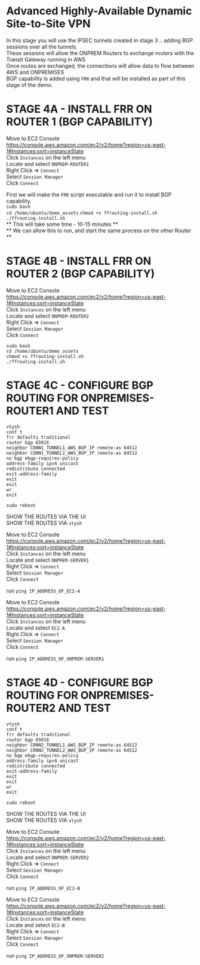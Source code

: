 # Advanced Highly-Available Dynamic Site-to-Site VPN

In this stage you will use the IPSEC tunnels created in stage 3 .. adding BGP sessions over all the tunnels.  
These sessions will allow the ONPREM Routers to exchange routers with the Transit Gateway running in AWS  
Once routes are exchanged, the connections will allow data to flow between AWS and ONPREMISES  
BGP capability is added using `FRR` and that will be installed as part of this stage of the demo.  

# STAGE 4A - INSTALL FRR ON ROUTER 1 (BGP CAPABILITY)

Move to EC2 Console  
https://console.aws.amazon.com/ec2/v2/home?region=us-east-1#Instances:sort=instanceState  
Click `Instances` on the left menu  
Locate and select `ONPREM-ROUTER1`  
Right Click => `Connect`  
Select `Session Manager`  
Click `Connect`  

First we will make the `FRR` script executable and run it to install BGP capability.  
`sudo bash`  
`cd /home/ubuntu/demo_assets` 
`chmod +x ffrouting-install.sh`  
`./ffrouting-install.sh`  
** This will take some time - 10-15 minutes **  
** We can allow this to run, and start the same process on the other Router **  

# STAGE 4B - INSTALL FRR ON ROUTER 2 (BGP CAPABILITY)

Move to EC2 Console  
https://console.aws.amazon.com/ec2/v2/home?region=us-east-1#Instances:sort=instanceState  
Click `Instances` on the left menu  
Locate and select `ONPREM-ROUTER2`  
Right Click => `Connect`  
Select `Session Manager`  
Click `Connect`  

`sudo bash`  
`cd /home/ubuntu/demo_assets`  
`chmod +x ffrouting-install.sh`    
`./ffrouting-install.sh`  

# STAGE 4C - CONFIGURE BGP ROUTING FOR ONPREMISES-ROUTER1 AND TEST

`vtysh`  
`conf t`  
`frr defaults traditional`  
`router bgp 65016`  
`neighbor CONN1_TUNNEL1_AWS_BGP_IP remote-as 64512`  
`neighbor CONN1_TUNNEL2_AWS_BGP_IP remote-as 64512`  
`no bgp ebgp-requires-policy`  
`address-family ipv4 unicast`  
`redistribute connected`  
`exit-address-family`  
`exit`  
`exit`  
`wr`  
`exit`  

`sudo reboot`  

SHOW THE ROUTES VIA THE UI  
SHOW THE ROUTES VIA `vtysh`  

Move to EC2 Console  
https://console.aws.amazon.com/ec2/v2/home?region=us-east-1#Instances:sort=instanceState  
Click `Instances` on the left menu  
Locate and select `ONPREM-SERVER1`  
Right Click => `Connect`  
Select `Session Manager`  
Click `Connect`  

run `ping IP_ADDRESS_OF_EC2-A`  

Move to EC2 Console  
https://console.aws.amazon.com/ec2/v2/home?region=us-east-1#Instances:sort=instanceState  
Click `Instances` on the left menu  
Locate and select `EC2-A`  
Right Click => `Connect`  
Select `Session Manager`  
Click `Connect`  

run `ping IP_ADDRESS_OF_ONPREM-SERVER1`  


# STAGE 4D - CONFIGURE BGP ROUTING FOR ONPREMISES-ROUTER2 AND TEST

`vtysh`  
`conf t`  
`frr defaults traditional`  
`router bgp 65016`  
`neighbor CONN2_TUNNEL1_AWS_BGP_IP remote-as 64512`  
`neighbor CONN2_TUNNEL2_AWS_BGP_IP remote-as 64512`  
`no bgp ebgp-requires-policy`  
`address-family ipv4 unicast`  
`redistribute connected`  
`exit-address-family`  
`exit`  
`exit`  
`wr`  
`exit`  

`sudo reboot`  

SHOW THE ROUTES VIA THE UI  
SHOW THE ROUTES VIA `vtysh`  

Move to EC2 Console  
https://console.aws.amazon.com/ec2/v2/home?region=us-east-1#Instances:sort=instanceState  
Click `Instances` on the left menu  
Locate and select `ONPREM-SERVER2`  
Right Click => `Connect`  
Select `Session Manager`  
Click `Connect`  

run `ping IP_ADDRESS_OF_EC2-B`  

Move to EC2 Console  
https://console.aws.amazon.com/ec2/v2/home?region=us-east-1#Instances:sort=instanceState  
Click `Instances` on the left menu  
Locate and select `EC2-B`  
Right Click => `Connect`  
Select `Session Manager`  
Click `Connect`  

run `ping IP_ADDRESS_OF_ONPREM-SERVER2`  


